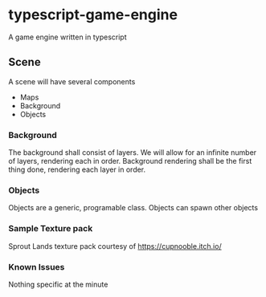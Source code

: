 # typescript-game-engine
A game engine written in typescript

## Scene
A scene will have several components
- Maps
- Background
- Objects

### Background
The background shall consist of layers. We will allow for an infinite number of layers, rendering each in order. Background rendering shall be the first thing done, rendering each layer in order.

### Objects
Objects are a generic, programable class. Objects can spawn other objects

### Sample Texture pack
Sprout Lands texture pack courtesy of https://cupnooble.itch.io/


### Known Issues
Nothing specific at the minute